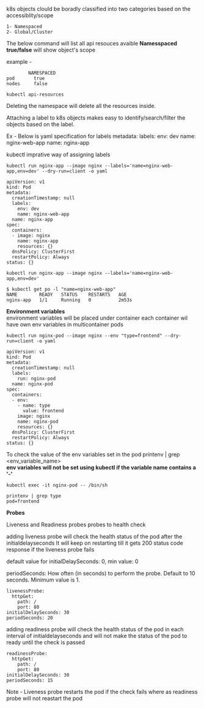 k8s objects clould be boradly classified into two categories based on the accessiblity/scope

    1- Namespaced
    2- Global/Cluster

The below command will list all api resouces avaible
<b>Namesspaced true/false</b> will show object's scope

example - 
```
        NAMESPACED 
pod       true
nodes     false
```
```
kubectl api-resources

```

Deleting the namespace will delete all the resources inside.

Attaching a label to k8s objects makes easy to identify/search/filter the objects based on the label.

Ex - Below is yaml specification for labels 
metadata:
 labels:
    env: dev
    name: nginx-web-app
 name: nginx-app

kubectl imprative way of assigning labels

```
kubectl run nginx-app --image nginx --labels='name=nginx-web-app,env=dev' --dry-run=client -o yaml

apiVersion: v1
kind: Pod
metadata:
  creationTimestamp: null
  labels:
    env: dev
    name: nginx-web-app
  name: nginx-app
spec:
  containers:
  - image: nginx
    name: nginx-app
    resources: {}
  dnsPolicy: ClusterFirst
  restartPolicy: Always
status: {}

kubectl run nginx-app --image nginx --labels='name=nginx-web-app,env=dev'

$ kubectl get po -l "name=nginx-web-app"
NAME        READY   STATUS    RESTARTS   AGE
nginx-app   1/1     Running   0          2m53s
```
<b>Environment variables</b></br>
environment variables will be placed under container
each container wil have own env variables in multicontainer pods

```
kubectl run nginx-pod --image nginx --env "type=frontend" --dry-run=client -o yaml

apiVersion: v1
kind: Pod
metadata:
  creationTimestamp: null
  labels:
    run: nginx-pod
  name: nginx-pod
spec:
  containers:
  - env:
    - name: type
      value: frontend
    image: nginx
    name: nginx-pod
    resources: {}
  dnsPolicy: ClusterFirst
  restartPolicy: Always
status: {}
```
To check the value of the env variables set in the pod printenv | grep <env_variable_name></br>
<b> env variables will not be set using kubectl if the variable name contains a '-' </b>
```
kubectl exec -it nginx-pod -- /bin/sh

printenv | grep type
pod=frontend
```

<b>Probes</b>

Liveness and Readiness probes
probes to health check 

adding liveness probe will check the health status of the pod after the initialdelayseconds
It will keep on restarting till it gets 200 status code response if the liveness probe fails

default value for initialDelaySeconds: 0, min value: 0

periodSeconds: How often (in seconds) to perform the probe. 
Default to 10 seconds. Minimum value is 1.

```
livenessProbe:
  httpGet:
    path: /
    port: 80
initialDelaySeconds: 30
periodSeconds: 20
```
adding readiness probe will check the health status of the pod in each interval of initialdelayseconds and will not make the status of the pod to ready until the check is passed
```
readinessProbe:
  httpGet:
    path: /
    port: 80
initialDelaySeconds: 30
periodSeconds: 15
```

Note - Liveness probe restarts the pod if the check fails where as readiness probe will not reastart the pod



